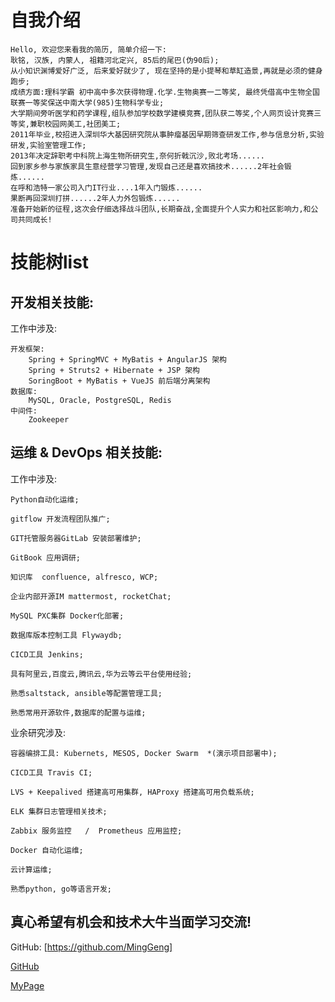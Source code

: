 # 自我介绍

    Hello, 欢迎您来看我的简历, 简单介绍一下:
    耿铭, 汉族, 内蒙人, 祖籍河北定兴, 85后的尾巴(伪90后);
    从小知识渊博爱好广泛, 后来爱好就少了, 现在坚持的是小提琴和草缸造景,再就是必须的健身跑步;
    成绩方面:理科学霸 初中高中多次获得物理.化学.生物奥赛一二等奖, 最终凭借高中生物全国联赛一等奖保送中南大学(985)生物科学专业;
    大学期间旁听医学和药学课程,组队参加学校数学建模竞赛,团队获二等奖,个人网页设计竞赛三等奖,兼职校园网美工,社团美工;
    2011年毕业,校招进入深圳华大基因研究院从事肿瘤基因早期筛查研发工作,参与信息分析,实验研发,实验室管理工作;
    2013年决定辞职考中科院上海生物所研究生,奈何折戟沉沙,败北考场......
    回到家乡参与家族家具生意经营学习管理,发现自己还是喜欢搞技术......2年社会锻炼......
    在呼和浩特一家公司入门IT行业....1年入门锻炼......
    果断再回深圳打拼......2年人力外包锻炼......
    准备开始新的征程,这次会仔细选择战斗团队,长期奋战,全面提升个人实力和社区影响力,和公司共同成长!




# 技能树list

## 开发相关技能:
工作中涉及:

    开发框架:
        Spring + SpringMVC + MyBatis + AngularJS 架构
        Spring + Struts2 + Hibernate + JSP 架构
        SoringBoot + MyBatis + VueJS 前后端分离架构
    数据库:
        MySQL, Oracle, PostgreSQL, Redis
    中间件:
        Zookeeper


## 运维 & DevOps 相关技能:

工作中涉及:

    Python自动化运维;

    gitflow 开发流程团队推广;

    GIT托管服务器GitLab 安装部署维护;
    
    GitBook 应用调研;

    知识库  confluence, alfresco, WCP; 

    企业内部开源IM mattermost, rocketChat; 
    
    MySQL PXC集群 Docker化部署;

    数据库版本控制工具 Flywaydb;

    CICD工具 Jenkins; 

    具有阿里云,百度云,腾讯云,华为云等云平台使用经验;

    熟悉saltstack, ansible等配置管理工具;

    熟悉常用开源软件,数据库的配置与运维; 
   

业余研究涉及:

    容器编排工具: Kubernets, MESOS, Docker Swarm  *(演示项目部署中);

    CICD工具 Travis CI; 

    LVS + Keepalived 搭建高可用集群, HAProxy 搭建高可用负载系统;

    ELK 集群日志管理相关技术;

    Zabbix 服务监控   /  Prometheus 应用监控;

    Docker 自动化运维;

    云计算运维;

    熟悉python, go等语言开发;

    
     

## 真心希望有机会和技术大牛当面学习交流!

GitHub: [https://github.com/MingGeng]

[GitHub](https://github.com/MingGeng/)

[MyPage](https://minggeng.github.io/)
